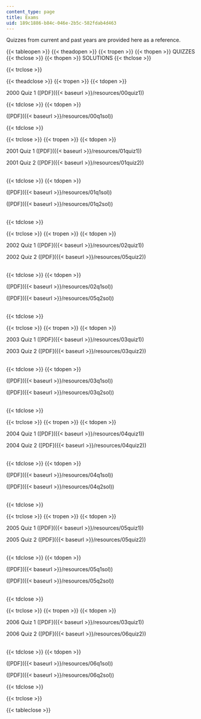 ```yaml
---
content_type: page
title: Exams
uid: 189c1886-b84c-046e-2b5c-582fdab4d463
---
```


Quizzes from current and past years are provided here as a reference.

{{< tableopen >}}
{{< theadopen >}}
{{< tropen >}}
{{< thopen >}}
QUIZZES
{{< thclose >}}
{{< thopen >}}
SOLUTIONS
{{< thclose >}}

{{< trclose >}}

{{< theadclose >}}
{{< tropen >}}
{{< tdopen >}}


2000 Quiz 1 ([PDF]({{< baseurl >}}/resources/00quiz1))


{{< tdclose >}}
{{< tdopen >}}


([PDF]({{< baseurl >}}/resources/00q1sol))


{{< tdclose >}}

{{< trclose >}}
{{< tropen >}}
{{< tdopen >}}


2001 Quiz 1 ([PDF]({{< baseurl >}}/resources/01quiz1))

2001 Quiz 2 ([PDF]({{< baseurl >}}/resources/01quiz2))  
 


{{< tdclose >}}
{{< tdopen >}}


([PDF]({{< baseurl >}}/resources/01q1sol))

([PDF]({{< baseurl >}}/resources/01q2sol))  
 


{{< tdclose >}}

{{< trclose >}}
{{< tropen >}}
{{< tdopen >}}


2002 Quiz 1 ([PDF]({{< baseurl >}}/resources/02quiz1))

2002 Quiz 2 ([PDF]({{< baseurl >}}/resources/05quiz2))  
 


{{< tdclose >}}
{{< tdopen >}}


([PDF]({{< baseurl >}}/resources/02q1sol))

([PDF]({{< baseurl >}}/resources/05q2sol))  
 


{{< tdclose >}}

{{< trclose >}}
{{< tropen >}}
{{< tdopen >}}


2003 Quiz 1 ([PDF]({{< baseurl >}}/resources/03quiz1))

2003 Quiz 2 ([PDF]({{< baseurl >}}/resources/03quiz2))  
 


{{< tdclose >}}
{{< tdopen >}}


([PDF]({{< baseurl >}}/resources/03q1sol))

([PDF]({{< baseurl >}}/resources/03q2sol))  
 


{{< tdclose >}}

{{< trclose >}}
{{< tropen >}}
{{< tdopen >}}


2004 Quiz 1 ([PDF]({{< baseurl >}}/resources/04quiz1))

2004 Quiz 2 ([PDF]({{< baseurl >}}/resources/04quiz2))  
 


{{< tdclose >}}
{{< tdopen >}}


([PDF]({{< baseurl >}}/resources/04q1sol))

([PDF]({{< baseurl >}}/resources/04q2sol))  
 


{{< tdclose >}}

{{< trclose >}}
{{< tropen >}}
{{< tdopen >}}


2005 Quiz 1 ([PDF]({{< baseurl >}}/resources/05quiz1))

2005 Quiz 2 ([PDF]({{< baseurl >}}/resources/05quiz2))  
 


{{< tdclose >}}
{{< tdopen >}}


([PDF]({{< baseurl >}}/resources/05q1sol))

([PDF]({{< baseurl >}}/resources/05q2sol))  
 


{{< tdclose >}}

{{< trclose >}}
{{< tropen >}}
{{< tdopen >}}


2006 Quiz 1 ([PDF]({{< baseurl >}}/resources/03quiz1))

2006 Quiz 2 ([PDF]({{< baseurl >}}/resources/06quiz2))  
 


{{< tdclose >}}
{{< tdopen >}}


([PDF]({{< baseurl >}}/resources/06q1sol))

([PDF]({{< baseurl >}}/resources/06q2sol))


{{< tdclose >}}

{{< trclose >}}

{{< tableclose >}}